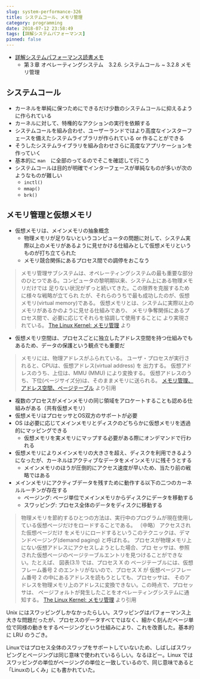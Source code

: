 ```yaml
---
slug: system-performance-326
title: システムコール、メモリ管理
category: programming
date: 2018-07-12 23:58:49
tags: [詳解システムパフォーマンス]
pinned: false
---
```


- [詳解システムパフォーマンス読書メモ](https://amzn.to/2CS2IUE)
  - 第３章 オペレーティングシステム　3.2.6. システムコール ~ 3.2.8 メモリ管理

## システムコール

- カーネルを単純に保つためにできるだけ少数のシステムコールに抑えるように作られている
- カーネルに対して、特権的なアクションの実行を依頼する
- システムコールを組み合わせ、ユーザーランドではより高度なインスターフェースを備えたシステムライブラリが作られている or 作ることができる
- そうしたシステムライブラリを組み合わせさらに高度なアプリケーションを作っていく
- 基本的に `man`　に全部のってるのでそこを確認して行こう
- システムコールは目的が明確でインターフェースが単純なものが多いが次のようなものが難しい
  - `inctl()`
  - `mmap()`
  - `brk()`


## メモリ管理と仮想メモリ

- 仮想メモリは、メインメモリの抽象概念
  - 物理メモリが足りないというコンピュータの問題に対して、システム実際以上のメモリがあるように見せかける仕組みとして仮想メモリというものが打ち立てられた
  - メモリ競合関係にあるプロセス間での調停をおこなう

> メモリ管理サブシステムは、オペレーティングシステムの最も重要な部分 のひとつである。コンピュータの黎明期以来、システム上にある物理メモリだけでは 足りない状況がずっと続いてきた。この限界を克服するために様々な戦略が立てられ たが、それらのうちで最も成功したのが、仮想メモリ(virtual memory)である。 仮想メモリとは、システムに実際以上のメモリがあるかのように見せる仕組みであり、 メモリ争奪関係にあるプロセス間で、必要に応じてそれらを協調して使用することに より実現されている。
> [The Linux Kernel: メモリ管理](http://archive.linux.or.jp/JF/JFdocs/The-Linux-Kernel-4.html) より

- 仮想メモリ空間は、プロセスごとに独立したアドレス空間を持つ仕組みでもあるため、データの保護という観点でも重要だ

> メモリには、物理アドレスがふられている。
> ユーザ・プロセスが実行されると、CPUは、仮想アドレス(virtual address) を 出力する。
> 仮想アドレスのうち、上位は、MMU (MMU) により変換する。
> 仮想アドレスのうち、下位(ページサイズ分)は、そのままメモリに送られる。
> [メモリ管理、アドレス空間、ページテーブル](http://www.coins.tsukuba.ac.jp/~yas/coins/os2-2011/2012-01-24/) より引用

- 複数のプロセスがメインメモリの同じ領域をアロケートすることも認める仕組みがある（共有仮想メモリ）
- 仮想メモリはプロセッサとOS双方のサポートが必要
- OS は必要に応じてメインメモリとディスクのどちらかに仮想メモリを透過的にマッピングできる
  - 仮想メモリを実メモリにマップする必要がある際にオンデマンドで行われる
- 仮想メモリによりメインメモリの大きさを超え、ディスクを利用できるようになったが、カーネルはアクティブなデータをメインメモリに残そうとする
  - メインメモリのほうが圧倒的にアクセス速度が早いため、当たり前の戦略ではある
- メインメモリにアクティブデータを残すために動作する以下の二つのカーネルルーチンが存在する
  - ページング: ページ単位でメインメモリからディスクにデータを移動する
  - スワッピング: プロセス全体のデータをディスクに移動する

> 物理メモリを節約するひとつの方法は、実行中のプログラムが現在使用している仮想ページだけをロードすることである。
> （中略）
> アクセスされた仮想ページだけ をメモリにロードするというこのテクニックは、デマンドページング(demand paging) と呼ばれる。
> プロセスが物理メモリ上にない仮想アドレスにアクセスしようとした場合、プロ セッサは、参照された仮想ページのページテーブルエントリを見つけることができな い。たとえば、 図表(3.1) では、プロセス X の ページテーブルには、仮想フレーム番号 2 のエントリがないので、プロセス X が 仮想ページフレーム番号 2 の中にあるアドレスを読もうとしても、プロセッサは、 そのアドレスを物理メモリ上のアドレスに変換できない。この時点で、プロセッサは、 ページフォルトが発生したことをオペレーティングシステムに通知する。
> [The Linux Kernel: メモリ管理](http://archive.linux.or.jp/JF/JFdocs/The-Linux-Kernel-4.html) より引用

Unix にはスワッピングしかなかったらしい。スワッピングはパフォーマンス上大きな問題だったが、プロセスのデータすべてではなく、細かく刻んだページ単位で同様の動きをするページングという仕組みにより、これを改善した。基本的に LRU のうごき。

Linuxではプロセス全体のスワップをサポートしていないため、しばしばスワッピングとページングは同じ意味で使われているらしい。なるほどー。Linux ではスワッピングの単位がページングの単位と一致しているので、同じ意味であると「Linuxのしくみ」にも書かれていた。
